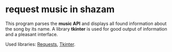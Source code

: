 # request music in shazam

This program parses the **music API** and displays all found information about the song by its name. A library **tkinter** is used for good output of information and a pleasant interface.

Used libraries: [Requests](https://docs.python-requests.org/en/v2.0.0/), [Tkinter](https://docs.python.org/3/library/tkinter.html).
